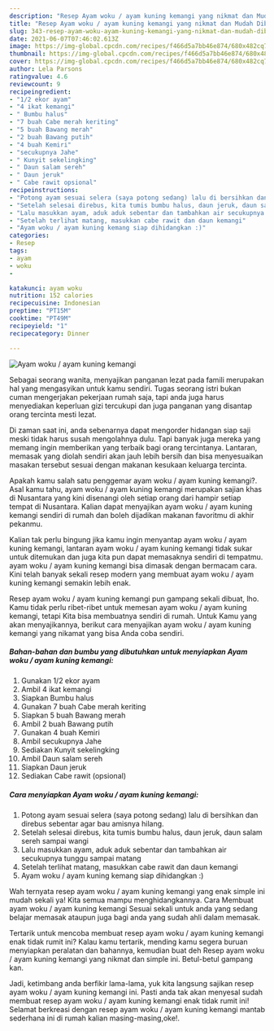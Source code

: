 ```yaml
---
description: "Resep Ayam woku / ayam kuning kemangi yang nikmat dan Mudah Dibuat"
title: "Resep Ayam woku / ayam kuning kemangi yang nikmat dan Mudah Dibuat"
slug: 343-resep-ayam-woku-ayam-kuning-kemangi-yang-nikmat-dan-mudah-dibuat
date: 2021-06-07T07:46:02.613Z
image: https://img-global.cpcdn.com/recipes/f466d5a7bb46e874/680x482cq70/ayam-woku-ayam-kuning-kemangi-foto-resep-utama.jpg
thumbnail: https://img-global.cpcdn.com/recipes/f466d5a7bb46e874/680x482cq70/ayam-woku-ayam-kuning-kemangi-foto-resep-utama.jpg
cover: https://img-global.cpcdn.com/recipes/f466d5a7bb46e874/680x482cq70/ayam-woku-ayam-kuning-kemangi-foto-resep-utama.jpg
author: Lela Parsons
ratingvalue: 4.6
reviewcount: 9
recipeingredient:
- "1/2 ekor ayam"
- "4 ikat kemangi"
- " Bumbu halus"
- "7 buah Cabe merah keriting"
- "5 buah Bawang merah"
- "2 buah Bawang putih"
- "4 buah Kemiri"
- "secukupnya Jahe"
- " Kunyit sekelingking"
- " Daun salam sereh"
- " Daun jeruk"
- " Cabe rawit opsional"
recipeinstructions:
- "Potong ayam sesuai selera (saya potong sedang) lalu di bersihkan dan direbus sebentar agar bau amisnya hilang."
- "Setelah selesai direbus, kita tumis bumbu halus, daun jeruk, daun salam sereh sampai wangi"
- "Lalu masukkan ayam, aduk aduk sebentar dan tambahkan air secukupnya tunggu sampai matang"
- "Setelah terlihat matang, masukkan cabe rawit dan daun kemangi"
- "Ayam woku / ayam kuning kemang siap dihidangkan :)"
categories:
- Resep
tags:
- ayam
- woku
- 

katakunci: ayam woku  
nutrition: 152 calories
recipecuisine: Indonesian
preptime: "PT15M"
cooktime: "PT49M"
recipeyield: "1"
recipecategory: Dinner

---
```



![Ayam woku / ayam kuning kemangi](https://img-global.cpcdn.com/recipes/f466d5a7bb46e874/680x482cq70/ayam-woku-ayam-kuning-kemangi-foto-resep-utama.jpg)

Sebagai seorang wanita, menyajikan panganan lezat pada famili merupakan hal yang mengasyikan untuk kamu sendiri. Tugas seorang istri bukan cuman mengerjakan pekerjaan rumah saja, tapi anda juga harus menyediakan keperluan gizi tercukupi dan juga panganan yang disantap orang tercinta mesti lezat.

Di zaman  saat ini, anda sebenarnya dapat mengorder hidangan siap saji meski tidak harus susah mengolahnya dulu. Tapi banyak juga mereka yang memang ingin memberikan yang terbaik bagi orang tercintanya. Lantaran, memasak yang diolah sendiri akan jauh lebih bersih dan bisa menyesuaikan masakan tersebut sesuai dengan makanan kesukaan keluarga tercinta. 



Apakah kamu salah satu penggemar ayam woku / ayam kuning kemangi?. Asal kamu tahu, ayam woku / ayam kuning kemangi merupakan sajian khas di Nusantara yang kini disenangi oleh setiap orang dari hampir setiap tempat di Nusantara. Kalian dapat menyajikan ayam woku / ayam kuning kemangi sendiri di rumah dan boleh dijadikan makanan favoritmu di akhir pekanmu.

Kalian tak perlu bingung jika kamu ingin menyantap ayam woku / ayam kuning kemangi, lantaran ayam woku / ayam kuning kemangi tidak sukar untuk ditemukan dan juga kita pun dapat memasaknya sendiri di tempatmu. ayam woku / ayam kuning kemangi bisa dimasak dengan bermacam cara. Kini telah banyak sekali resep modern yang membuat ayam woku / ayam kuning kemangi semakin lebih enak.

Resep ayam woku / ayam kuning kemangi pun gampang sekali dibuat, lho. Kamu tidak perlu ribet-ribet untuk memesan ayam woku / ayam kuning kemangi, tetapi Kita bisa membuatnya sendiri di rumah. Untuk Kamu yang akan menyajikannya, berikut cara menyajikan ayam woku / ayam kuning kemangi yang nikamat yang bisa Anda coba sendiri.

<!--inarticleads1-->

##### Bahan-bahan dan bumbu yang dibutuhkan untuk menyiapkan Ayam woku / ayam kuning kemangi:

1. Gunakan 1/2 ekor ayam
1. Ambil 4 ikat kemangi
1. Siapkan  Bumbu halus
1. Gunakan 7 buah Cabe merah keriting
1. Siapkan 5 buah Bawang merah
1. Ambil 2 buah Bawang putih
1. Gunakan 4 buah Kemiri
1. Ambil secukupnya Jahe
1. Sediakan  Kunyit sekelingking
1. Ambil  Daun salam sereh
1. Siapkan  Daun jeruk
1. Sediakan  Cabe rawit (opsional)




<!--inarticleads2-->

##### Cara menyiapkan Ayam woku / ayam kuning kemangi:

1. Potong ayam sesuai selera (saya potong sedang) lalu di bersihkan dan direbus sebentar agar bau amisnya hilang.
1. Setelah selesai direbus, kita tumis bumbu halus, daun jeruk, daun salam sereh sampai wangi
1. Lalu masukkan ayam, aduk aduk sebentar dan tambahkan air secukupnya tunggu sampai matang
1. Setelah terlihat matang, masukkan cabe rawit dan daun kemangi
1. Ayam woku / ayam kuning kemang siap dihidangkan :)




Wah ternyata resep ayam woku / ayam kuning kemangi yang enak simple ini mudah sekali ya! Kita semua mampu menghidangkannya. Cara Membuat ayam woku / ayam kuning kemangi Sesuai sekali untuk anda yang sedang belajar memasak ataupun juga bagi anda yang sudah ahli dalam memasak.

Tertarik untuk mencoba membuat resep ayam woku / ayam kuning kemangi enak tidak rumit ini? Kalau kamu tertarik, mending kamu segera buruan menyiapkan peralatan dan bahannya, kemudian buat deh Resep ayam woku / ayam kuning kemangi yang nikmat dan simple ini. Betul-betul gampang kan. 

Jadi, ketimbang anda berfikir lama-lama, yuk kita langsung sajikan resep ayam woku / ayam kuning kemangi ini. Pasti anda tak akan menyesal sudah membuat resep ayam woku / ayam kuning kemangi enak tidak rumit ini! Selamat berkreasi dengan resep ayam woku / ayam kuning kemangi mantab sederhana ini di rumah kalian masing-masing,oke!.

